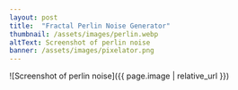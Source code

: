 ```yaml
---
layout: post
title:  "Fractal Perlin Noise Generator"
thumbnail: /assets/images/perlin.webp
altText: Screenshot of perlin noise
banner: /assets/images/pixelator.png
---
```


![Screenshot of perlin noise]({{ page.image | relative_url }})